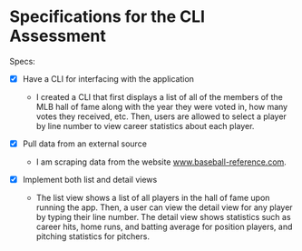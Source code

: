 # Specifications for the CLI Assessment

Specs:
- [x] Have a CLI for interfacing with the application
    - I created a CLI that first displays a list of all of the members of the MLB hall of fame along with the year they were voted in, how many votes they received, etc. Then, users are allowed to select a player by line number to view career statistics about each player.

- [x] Pull data from an external source
    - I am scraping data from the website www.baseball-reference.com.

- [x] Implement both list and detail views
    - The list view shows a list of all players in the hall of fame upon running the app.  Then, a user can view the detail view for any player by typing their line number.  The detail view shows statistics such as career hits, home runs, and batting average for position players, and pitching statistics for pitchers.

